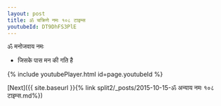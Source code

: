 ```yaml
---
layout: post
title: ॐ चक्रिणे नमः १०८ टाइम्स
youtubeId: DT9DhFS3PlE
---
```

 
 
 ॐ मनोजवाय नमः  
 
 -  जिसके पास मन की गति है 
 
  
 
  
 
 
 
 
 
 


{% include youtubePlayer.html id=page.youtubeId %}
 
[Next]({{ site.baseurl }}{% link  split2/_posts/2015-10-15-ॐ अन्याय नमः  १०८ टाइम्स.md%})
 
